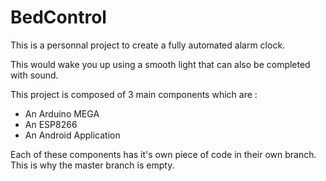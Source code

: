 # BedControl

This is a personnal project to create a fully automated alarm clock.

This would wake you up using a smooth light that can also be completed with sound.

This project is composed of 3 main components which are :

* An Arduino MEGA
* An ESP8266
* An Android Application

Each of these components has it's own piece of code in their own branch. This is why the master branch is empty.